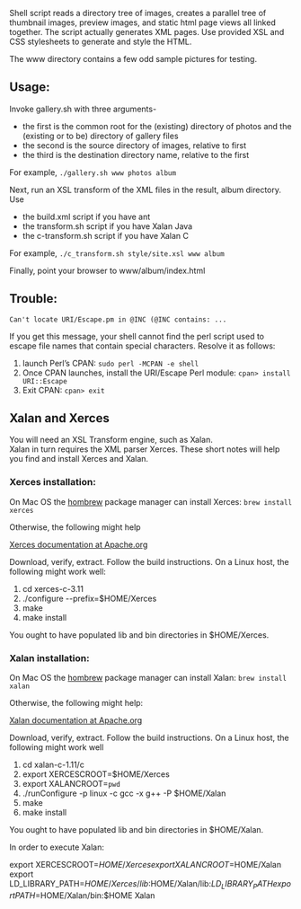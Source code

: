 Shell script reads a directory tree of images, creates a parallel tree of
thumbnail images, preview images, and static html page views all linked
together.  The script actually generates XML pages.  Use provided XSL and CSS
stylesheets to generate and style the HTML.

The www directory contains a few odd sample pictures for testing.

## Usage:

Invoke gallery.sh with three arguments-
- the first is the common root for the (existing) directory of photos and
  the (existing or to be) directory of gallery files
- the second is the source directory of images, relative to first
- the third is the destination directory name, relative to the first

For example, `./gallery.sh www photos album`

Next, run an XSL transform of the XML files in the result, album
directory.  Use
- the build.xml script if you have ant
- the transform.sh script if you have Xalan Java
- the c-transform.sh script if you have Xalan C

For example, `./c_transform.sh style/site.xsl www album`

Finally, point your browser to www/album/index.html

## Trouble:

```
Can't locate URI/Escape.pm in @INC (@INC contains: ...
```

If you get this message, your shell cannot find the perl script used to escape
file names that contain special characters.  Resolve it as follows:

1. launch Perl’s CPAN:
   `sudo perl -MCPAN -e shell`
2. Once CPAN launches, install the URI/Escape Perl module:
   `cpan> install URI::Escape`
3. Exit CPAN:
   `cpan> exit`

## Xalan and Xerces
You will need an XSL Transform engine, such as Xalan.  
Xalan in turn requires the XML parser Xerces.
These short notes will help you find and install Xerces and Xalan.  

### Xerces installation:

On Mac OS the [hombrew](https://brew.sh/) package manager can
install Xerces: `brew install xerces`

Otherwise, the following might help

[Xerces documentation at Apache.org](http://xerces.apache.org/xerces-c/)

Download, verify, extract.
Follow the build instructions.
On a Linux host, the following might work well:

1. cd xerces-c-3.11
2. ./configure --prefix=$HOME/Xerces
3. make
4. make install

You ought to have populated lib and bin directories in $HOME/Xerces.

### Xalan installation:

On Mac OS the [hombrew](https://brew.sh/) package manager can
install Xalan: `brew install xalan`

Otherwise, the following might help:

[Xalan documentation at Apache.org](https://xalan.apache.org/xalan-c/)

Download, verify, extract.
Follow the build instructions.  On a Linux host, the following might work well

1. cd xalan-c-1.11/c
2. export XERCESCROOT=$HOME/Xerces
3. export XALANCROOT=`pwd`
4. ./runConfigure -p linux -c gcc -x g++ -P $HOME/Xalan
5. make
6. make install

You ought to have populated lib and bin directories in $HOME/Xalan.

In order to execute Xalan:

export XERCESCROOT=$HOME/Xerces
export XALANCROOT=$HOME/Xalan
export LD_LIBRARY_PATH=$HOME/Xerces/lib:$HOME/Xalan/lib:$LD_LIBRARY_PATH
export PATH=$HOME/Xalan/bin:$HOME
Xalan

